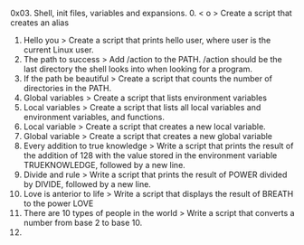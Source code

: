 0x03. Shell, init files, variables and expansions.
 0. < o > Create a script that creates an alias
1. Hello you > Create a script that prints hello user, where user is the current Linux user.
2. The path to success > Add /action to the PATH. /action should be the last directory the shell looks into when looking for a program.
3.  If the path be beautiful > Create a script that counts the number of directories in the PATH.
4. Global variables > Create a script that lists environment variables
5.  Local variables > Create a script that lists all local variables and environment variables, and functions.
6.  Local variable > Create a script that creates a new local variable.
7.  Global variable >  Create a script that creates a new global variable
8.  Every addition to true knowledge > Write a script that prints the result of the addition of 128 with the value stored in the environment variable TRUEKNOWLEDGE, followed by a new line.
9. Divide and rule >  Write a script that prints the result of POWER divided by DIVIDE, followed by a new line.
10. Love is anterior to life > Write a script that displays the result of BREATH to the power LOVE
11. There are 10 types of people in the world > Write a script that converts a number from base 2 to base 10.
12. 
